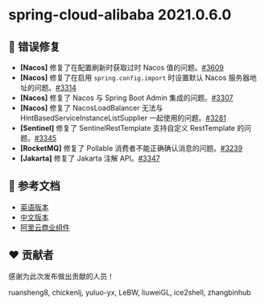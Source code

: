 # spring-cloud-alibaba 2021.0.6.0

## 🐞 错误修复

- **[Nacos]** 修复了在配置刷新时获取过时 Nacos 值的问题。[#3609](https://github.com/alibaba/spring-cloud-alibaba/pull/3609)
- **[Nacos]** 修复了在启用 `spring.config.import` 时设置默认 Nacos 服务器地址的问题。[#3314](https://github.com/alibaba/spring-cloud-alibaba/issues/3314)
- **[Nacos]** 修复了 Nacos 与 Spring Boot Admin 集成的问题。[#3307](https://github.com/alibaba/spring-cloud-alibaba/pull/3307)
- **[Nacos]** 修复了 NacosLoadBalancer 无法与 HintBasedServiceInstanceListSupplier 一起使用的问题。[#3281](https://github.com/alibaba/spring-cloud-alibaba/pull/3281)
- **[Sentinel]** 修复了 SentinelRestTemplate 支持自定义 RestTemplate 的问题。[#3345](https://github.com/alibaba/spring-cloud-alibaba/pull/3345)
- **[RocketMQ]** 修复了 Pollable 消费者不能正确确认消息的问题。[#3239](https://github.com/alibaba/spring-cloud-alibaba/pull/3239)
- **[Jakarta]** 修复了 Jakarta 注解 API。[#3347](https://github.com/alibaba/spring-cloud-alibaba/pull/3347)

## 📔 参考文档

- [英语版本](https://sca.aliyun.com/en-us/docs/2021.0.5.0/user-guide/nacos/quick-start)
- [中文版本](https://sca.aliyun.com/zh-cn/docs/2021.0.5.0/user-guide/nacos/quick-start)
- [阿里云商业组件](https://github.com/alibaba/aliyun-spring-boot)

## ❤️ 贡献者

感谢为此次发布做出贡献的人员！

ruansheng8, chickenlj, yuluo-yx, LeBW, liuweiGL, ice2shell, zhangbinhub
```